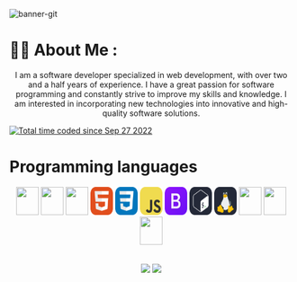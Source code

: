 ![banner-git](https://github.com/user-attachments/assets/bec1ef03-d986-4546-8c25-1da499fe536c)
 


# 👨‍💻 About Me :
<p align="center">
       I am a software developer specialized in web development, with over two and a half years of experience. I have a great passion for software programming and constantly strive to improve my skills and knowledge. I am interested in incorporating new        technologies into innovative and high-quality software solutions. 
</p>

<a href="https://wakatime.com/@c902adae-c9ed-4a2d-98b4-7c09142b392b"><img src="https://wakatime.com/badge/user/c902adae-c9ed-4a2d-98b4-7c09142b392b.svg" alt="Total time coded since Sep 27 2022" /></a>


# Programming languages

<p align="center">
    <img width="40" height="50" src="https://cdn.jsdelivr.net/gh/devicons/devicon@latest/icons/php/php-original.svg" />          
    <img width="40" height="50" src="https://cdn.jsdelivr.net/gh/devicons/devicon@latest/icons/laravel/laravel-original.svg" />
    <img width="40" height="50" src="https://cdn.jsdelivr.net/gh/devicons/devicon@latest/icons/mysql/mysql-original-wordmark.svg" />
    <img width="40" height="50" src="https://raw.githubusercontent.com/tandpfun/skill-icons/d1c752b99bb25a0e5aa363bae1db2809173ee966/icons/HTML.svg">
    <img width="40" height="50" src="https://raw.githubusercontent.com/tandpfun/skill-icons/d1c752b99bb25a0e5aa363bae1db2809173ee966/icons/CSS.svg">
    <img width="40" height="50" src="https://raw.githubusercontent.com/tandpfun/skill-icons/d1c752b99bb25a0e5aa363bae1db2809173ee966/icons/JavaScript.svg">
    <img width="40" height="50" src="https://raw.githubusercontent.com/tandpfun/skill-icons/d1c752b99bb25a0e5aa363bae1db2809173ee966/icons/Bootstrap.svg">
    <img width="40" height="50" src="https://raw.githubusercontent.com/tandpfun/skill-icons/d1c752b99bb25a0e5aa363bae1db2809173ee966/icons/Bash-Dark.svg">
    <img width="40" height="50" src="https://raw.githubusercontent.com/tandpfun/skill-icons/d1c752b99bb25a0e5aa363bae1db2809173ee966/icons/Linux-Dark.svg">
    <img width="40" height="50" src="https://cdn.jsdelivr.net/gh/devicons/devicon@latest/icons/livewire/livewire-original-wordmark.svg" />
    <img width="40" height="50" src="https://cdn.jsdelivr.net/gh/devicons/devicon@latest/icons/nginx/nginx-original.svg" />
    <img width="40" height="50" src="https://cdn.jsdelivr.net/gh/devicons/devicon@latest/icons/docker/docker-original.svg" />

          
</p>

<br>

<div  align="center">
 <img src="https://wakatime.com/share/@o0t/d23f2043-9e4c-4842-ade4-089b1c11bc33.png" />
 <img src="https://wakatime.com/share/@o0t/4c9338b9-51e1-4025-a22a-c36dfd921c6c.png" />
</div>
